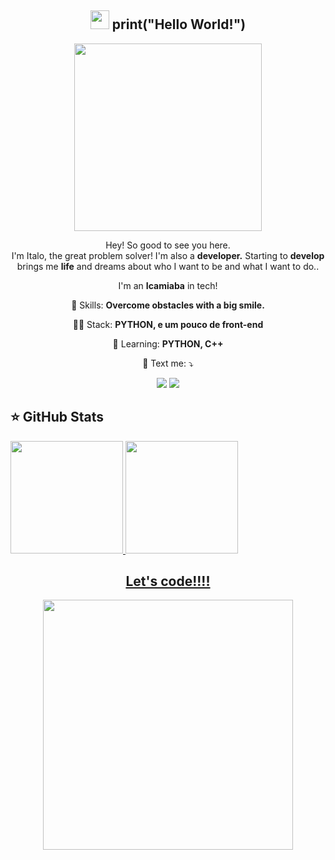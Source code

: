 
<span align="center">

## <img src="https://raw.githubusercontent.com/iampavangandhi/iampavangandhi/master/gifs/Hi.gif" width="30px"> print("Hello World!") </h2>

</span>


<div align="center">
<img src="https://media.giphy.com/media/LmNwrBhejkK9EFP504/giphy.gif" width="300px" />
</div>


<p align="center">
  Hey! So good to see you here.<br>
I'm Italo, the great problem solver!
I'm also a <strong>developer.</strong>
Starting to <strong>develop</strong> brings me <strong>life</strong> and dreams about who I want to be and what I want to do..

</p>

<p align="center">
  I'm an <strong>Icamiaba</strong> in tech!<br />
</p>

<p align="center">
  💼 Skills: <strong>Overcome obstacles with a big smile.</strong>
</p>

<p align="center">
  👩‍💻  Stack: <strong>PYTHON, e um pouco de front-end</strong>
</p>

<p align="center">
  🚀  Learning: <strong>PYTHON, C++</strong>
</p>

<p align="center">
  💌 Text me: ⤵️
</p>

<p align="center">
  <a href="https://www.instagram.com/italobrito.exe/" alt="Instagram">
  <img src="https://img.shields.io/badge/-Instagram-DF0174?style=for-the-badge&logo=instagram&logoColor=white&link=https://www.instagram.com/keidsondesigner/"/></a>
  
  <a href="https://www.linkedin.com/in/italo-brandão-80994020b" alt="Linkedin">
  <img src="https://img.shields.io/badge/-Linkedin-0e76a8?style=for-the-badge&logo=Linkedin&logoColor=white&link=https://www.linkedin.com/in/keidsonroby/" /></a>
</p>  



## ⭐ GitHub Stats

<div>
  <a href="https://github.com/ItaloCobains">
  <img height="180em" src="https://github-readme-stats.vercel.app/api?username=ItaloCobains&show_icons=true&theme=dracula&include_all_commits=true&count_private=true"/>
  <img height="180em" src="https://github-readme-stats.vercel.app/api/top-langs/?username=ItaloCobains&layout=compact&langs_count=7&theme=dracula"/>
</div>


<div align="center">
<h2>Let's code!!!!</h2>
<img src="https://media.giphy.com/media/LmNwrBhejkK9EFP504/giphy.gif" width="400px" />
</div>




<!--
**ItaloCobains/ItaloCobains** is a ✨ _special_ ✨ repository because its `README.md` (this file) appears on your GitHub profile.

Here are some ideas to get you started:

- 🔭 I’m currently working on ...
- 🌱 I’m currently learning ...
- 👯 I’m looking to collaborate on ...
- 🤔 I’m looking for help with ...
- 💬 Ask me about ...
- 📫 How to reach me: ...
- 😄 Pronouns: ...
- ⚡ Fun fact: ...
-->
